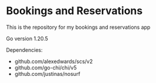 # Bookings and Reservations

This is the repository for my bookings and reservations app

Go version 1.20.5

Dependencies:
-   github.com/alexedwards/scs/v2 
-	github.com/go-chi/chi/v5 
-	github.com/justinas/nosurf